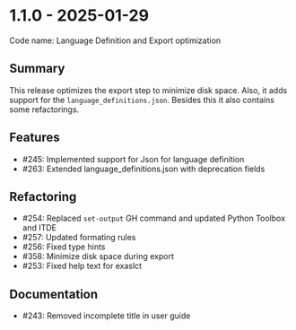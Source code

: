 # 1.1.0 - 2025-01-29

Code name: Language Definition and Export optimization

## Summary

This release optimizes the export step to minimize disk space. Also, it adds support for the `language_definitions.json`. Besides this it also contains some refactorings.

## Features

 - #245: Implemented support for Json for language definition
 - #263: Extended language_definitions.json with deprecation fields

## Refactoring

 - #254: Replaced `set-output` GH command and updated Python Toolbox and ITDE
 - #257: Updated formating rules
 - #256: Fixed type hints
 - #358: Minimize disk space during export
 - #253: Fixed help text for exaslct

## Documentation

 - #243: Removed incomplete title in user guide
